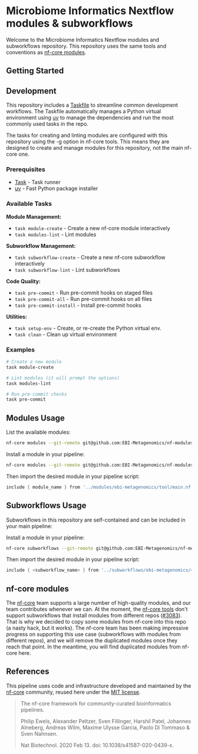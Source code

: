 # Microbiome Informatics Nextflow modules & subworkflows

Welcome to the Microbiome Informatics Nextflow modules and subworkflows repository. This repository uses the same tools and conventions as [nf-core modules](https://nf-co.re/).

## Getting Started

## Development

This repository includes a [Taskfile](https://taskfile.dev) to streamline common development workflows. The Taskfile automatically manages a Python virtual environment using [uv](https://github.com/astral-sh/uv) to manage the dependencies and run the most commonly used tasks in the repo.

The tasks for creating and linting modules are configured with this repository using the -g option in nf-core tools. This means they are designed to create and manage modules for this repository, not the main nf-core one.

### Prerequisites

- [Task](https://taskfile.dev/installation/) - Task runner
- [uv](https://github.com/astral-sh/uv#installation) - Fast Python package installer

### Available Tasks

**Module Management:**

- `task module-create` - Create a new nf-core module interactively
- `task modules-lint` - Lint modules

**Subworkflow Management:**

- `task subworkflow-create` - Create a new nf-core subworkflow interactively
- `task subworkflow-lint` - Lint subworkflows

**Code Quality:**

- `task pre-commit` - Run pre-commit hooks on staged files
- `task pre-commit-all` - Run pre-commit hooks on all files
- `task pre-commit-install` - Install pre-commit hooks

**Utilities:**

- `task setup-env` - Create, or re-create the Python virtual env.
- `task clean` - Clean up virtual environment

### Examples

```bash
# Create a new module
task module-create

# Lint modules (it will prompt the options)
task modules-lint

# Run pre-commit checks
task pre-commit
```

## Modules Usage

List the available modules:

```bash
nf-core modules --git-remote git@github.com:EBI-Metagenomics/nf-modules.git list remote
```

Install a module in your pipeline:

```bash
nf-core modules --git-remote git@github.com:EBI-Metagenomics/nf-modules.git install <tool>
```

Then import the desired module in your pipeline script:

```groovy
include { module_name } from '../modules/ebi-metagenomics/tool/main.nf'
```

## Subworkflows Usage

Subworkflows in this repository are self-contained and can be included in your main pipeline:

Install a module in your pipeline:

```bash
nf-core subworkflows --git-remote git@github.com:EBI-Metagenomics/nf-modules.git install <subworkflow>
```

Then import the desired module in your pipeline script:

```groovy
include { <subworkflow_name> } from '../subworkflows/ebi-metagenomics/<subworkflow_name>.nf'
```

## nf-core modules

The [nf-core](https://nf-co.re/) team supports a large number of high-quality modules, and our team contributes whenever we can. At the moment, the [nf-core tools](https://github.com/nf-core/tools/) don't support subworkflows that install modules from different repos ([#3083](https://github.com/nf-core/tools/pull/3083)). That is why we decided to copy some modules from nf-core into this repo (a nasty hack, but it works). The nf-core team has been making impressive progress on supporting this use case (subworkflows with modules from different repos), and we will remove the duplicated modules once they reach that point. In the meantime, you will find duplicated modules from nf-core here.

## References

This pipeline uses code and infrastructure developed and maintained by the [nf-core](https://nf-co.re) community, reused here under the [MIT license](https://github.com/nf-core/tools/blob/master/LICENSE).

> The nf-core framework for community-curated bioinformatics pipelines.
>
> Philip Ewels, Alexander Peltzer, Sven Fillinger, Harshil Patel, Johannes Alneberg, Andreas Wilm, Maxime Ulysse Garcia, Paolo Di Tommaso & Sven Nahnsen.
>
> Nat Biotechnol. 2020 Feb 13. doi: 10.1038/s41587-020-0439-x.
